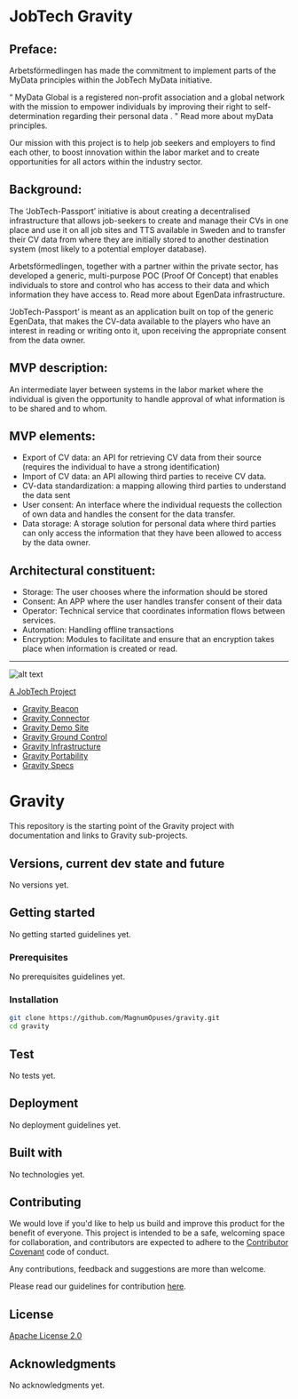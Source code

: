 # JobTech Gravity


## Preface:
Arbetsförmedlingen has made the commitment to implement parts of the MyData principles within the JobTech MyData initiative.

“ MyData Global is a registered non-profit association and a global network with the mission to empower individuals by improving their right to self-determination regarding their personal data . "
Read more about myData principles.

Our mission with this project is to help job seekers and employers to find each other, to boost innovation within the labor market and to create opportunities for all actors within the industry sector.

## Background:
The ‘JobTech-Passport’ initiative is about creating a decentralised infrastructure that allows job-seekers to create and manage their CVs in one place and use it on all job sites and TTS available in Sweden and to transfer their CV data from where they are initially stored to another destination system (most likely to a potential employer database). 

Arbetsförmedlingen, together with a partner within the private sector, has developed a generic, multi-purpose POC (Proof Of Concept) that enables individuals to store and control who has access to their data and which information they have access to. Read more about EgenData infrastructure.

‘JobTech-Passport’ is meant as an application built on top of the generic EgenData, that makes the CV-data available to the players who have an interest in reading or writing onto it, upon receiving the appropriate consent from the data owner.

## MVP description:
An intermediate layer between systems in the labor market where the individual is given the opportunity to handle approval of what information is to be shared and to whom.

## MVP elements:
* Export of CV data: an API for retrieving CV data from their source (requires the individual to have a strong identification)
* Import of CV data: an API allowing third parties to receive CV data.
* CV-data standardization: a mapping allowing third parties to understand the data sent
* User consent: An interface where the individual requests the collection of own data and handles the consent for the data transfer.
* Data storage: A storage solution for personal data where third parties can only access the information that they have been allowed to access by the data owner.

## Architectural constituent:
* Storage: The user chooses where the information should be stored
* Consent: An APP where the user handles transfer consent of their data
* Operator: Technical service that coordinates information flows between services.
* Automation: Handling offline transactions
* Encryption: Modules to facilitate and ensure that an encryption takes place when information is created or read.

_______________________

![alt text][logo]

[logo]: https://github.com/MagnumOpuses/project-meta/blob/master/img/jobtechdev_black.png "JobTech dev logo"
[A JobTech Project](https://www.jobtechdev.se)

* [Gravity Beacon](https://github.com/MagnumOpuses/gravity-beacon)
* [Gravity Connector](https://github.com/MagnumOpuses/gravity-connector)
* [Gravity Demo Site](https://github.com/MagnumOpuses/gravity-demo-site)
* [Gravity Ground Control](https://github.com/MagnumOpuses/gravity-ground-control)
* [Gravity Infrastructure](https://github.com/MagnumOpuses/gravity-infrastructure)
* [Gravity Portability](https://github.com/MagnumOpuses/gravity-portability)
* [Gravity Specs](https://github.com/MagnumOpuses/gravity-specs)

# Gravity

This repository is the starting point of the Gravity project with documentation and links to Gravity sub-projects.

## Versions, current dev state and future

No versions yet.

## Getting started

No getting started guidelines yet.

### Prerequisites

No prerequisites guidelines yet.

### Installation

```bash
git clone https://github.com/MagnumOpuses/gravity.git
cd gravity
```

## Test

No tests yet.

## Deployment

No deployment guidelines yet.

## Built with

No technologies yet.

## Contributing

We would love if you'd like to help us build and improve this product for the benefit of everyone. This project is intended to be a safe, welcoming space for collaboration, and contributors are expected to adhere to the [Contributor Covenant](http://contributor-covenant.org/) code of conduct.

Any contributions, feedback and suggestions are more than welcome.

Please read our guidelines for contribution [here](CONTRIBUTING_TEMPLATE.md).

## License

[Apache License 2.0](LICENSE.md)

## Acknowledgments

No acknowledgments yet.
